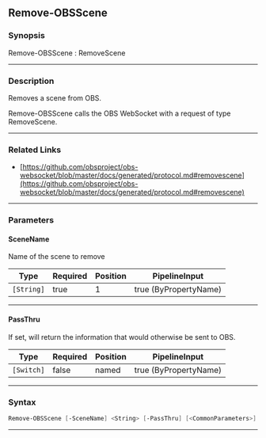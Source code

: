 Remove-OBSScene
---------------
### Synopsis
Remove-OBSScene : RemoveScene

---
### Description

Removes a scene from OBS.


Remove-OBSScene calls the OBS WebSocket with a request of type RemoveScene.

---
### Related Links
* [https://github.com/obsproject/obs-websocket/blob/master/docs/generated/protocol.md#removescene](https://github.com/obsproject/obs-websocket/blob/master/docs/generated/protocol.md#removescene)



---
### Parameters
#### **SceneName**

Name of the scene to remove






|Type      |Required|Position|PipelineInput        |
|----------|--------|--------|---------------------|
|`[String]`|true    |1       |true (ByPropertyName)|



---
#### **PassThru**

If set, will return the information that would otherwise be sent to OBS.






|Type      |Required|Position|PipelineInput        |
|----------|--------|--------|---------------------|
|`[Switch]`|false   |named   |true (ByPropertyName)|



---
### Syntax
```PowerShell
Remove-OBSScene [-SceneName] <String> [-PassThru] [<CommonParameters>]
```
---
